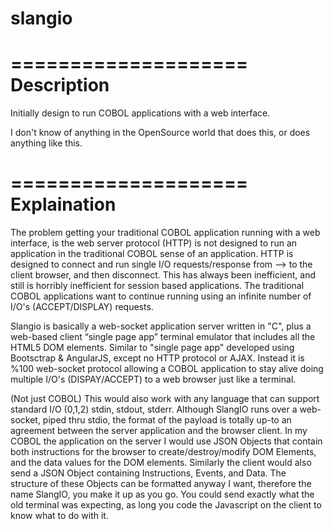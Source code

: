 # slangio

====================
  Description
====================
Initially design to run COBOL applications with a web interface.

I don't know of anything in the OpenSource world that does this, or does anything like this. 

====================
  Explaination
====================
The problem getting your traditional COBOL application running with a web interface, is the web server protocol (HTTP) is not designed to run an application in the traditional COBOL sense of an application. HTTP is designed to connect and run single I/O requests/response from --> to the client browser, and then disconnect. This has always been inefficient, and still is horribly inefficient for session based applications.  The traditional COBOL applications want to continue running using an infinite number of I/O's (ACCEPT/DISPLAY) requests. 

Slangio is basically a web-socket application server written in "C", plus a web-based client “single page app” terminal emulator that includes all the HTML5 DOM elements. Similar to "single page app" developed using Bootsctrap & AngularJS, except no HTTP protocol or AJAX. Instead it is %100 web-socket protocol allowing a COBOL application to stay alive doing multiple I/O's (DISPAY/ACCEPT) to a web browser just like a terminal. 

(Not just COBOL) This would also work with any language that can support standard I/O (0,1,2) stdin, stdout, stderr. Although SlangIO runs over a web-socket, piped thru stdio, the format of the payload is totally up-to an agreement between the server application and the browser client. In my COBOL the application on the server I would use JSON Objects that contain both instructions for the browser to create/destroy/modify DOM Elements, and the data values for the DOM elements. Similarly the client would also send a JSON Object containing Instructions, Events, and Data. The structure of these Objects can be formatted anyway I want, therefore the name SlangIO, you make it up as you go. You could send exactly what the old terminal was expecting, as long you code the Javascript on the client to know what to do with it.


